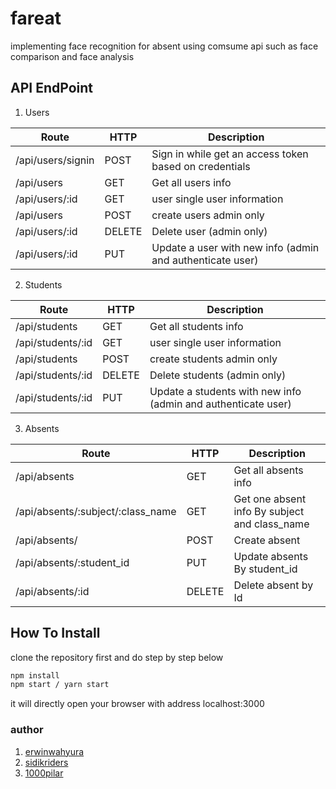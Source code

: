 # fareat

implementing face recognition for absent using comsume api such as face comparison and face analysis


## API EndPoint

1. Users

Route | HTTP | Description
----- | ---- | -----------
/api/users/signin | POST |  Sign in while get an access token based on credentials
/api/users | GET | Get all users info
/api/users/:id | GET | user single user information
/api/users | POST | create users admin only
/api/users/:id | DELETE | Delete user (admin only)
/api/users/:id | PUT | Update a user with new info (admin and authenticate user)

2. Students

Route | HTTP | Description
----- | ---- | -----------
/api/students | GET | Get all students info
/api/students/:id | GET | user single user information
/api/students | POST | create students admin only
/api/students/:id | DELETE | Delete students (admin only)
/api/students/:id | PUT | Update a students with new info (admin and authenticate user)

3. Absents

Route | HTTP | Description
----- | ---- | -----------
/api/absents | GET | Get all absents info
/api/absents/:subject/:class_name | GET | Get one absent info By subject and class_name
 /api/absents/ | POST | Create absent
 /api/absents/:student_id | PUT | Update absents By student_id
 /api/absents/:id | DELETE | Delete absent by Id



## How To Install
clone the repository first and do step by step below
```bash
npm install
npm start / yarn start
```
it will directly open your browser with address localhost:3000

### author
1. [erwinwahyura](https://github.com/erwinwahyura)
2. [sidikriders](https://github.com/sidikriders)
3. [1000pilar](https://github.com/1000pilar)
